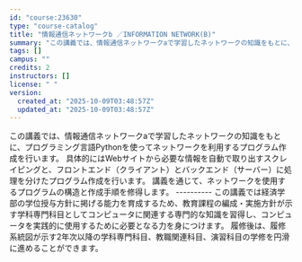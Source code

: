 ```yaml
---
id: "course:23630"
type: "course-catalog"
title: "情報通信ネットワークb ／INFORMATION NETWORK(B)"
summary: "この講義では、情報通信ネットワークaで学習したネットワークの知識をもとに、プログラミング言語Pythonを使ってネットワークを利用するプログラム作成を行います。 具体的にはWebサイトから必要な情報を自動で取り出すスクレイピングと、フロント…"
tags: []
campus: ""
credits: 2
instructors: []
license: " "
version:
  created_at: "2025-10-09T03:48:57Z"
  updated_at: "2025-10-09T03:48:57Z"
---
```


この講義では、情報通信ネットワークaで学習したネットワークの知識をもとに、プログラミング言語Pythonを使ってネットワークを利用するプログラム作成を行います。 具体的にはWebサイトから必要な情報を自動で取り出すスクレイピングと、フロントエンド（クライアント）とバックエンド（サーバー）に処理を分けたプログラム作成を行います。 講義を通じて、ネットワークを使用するプログラムの構造と作成手順を修得します。 ---------- この講義では経済学部の学位授与方針に掲げる能力を育成するため、教育課程の編成・実施方針が示す学科専門科目としてコンピュータに関連する専門的な知識を習得し、コンピュータを実践的に使用するために必要となる力を身につけます。 履修後は、履修系統図が示す2年次以降の学科専門科目、教職関連科目、演習科目の学修を円滑に進めることができます。
